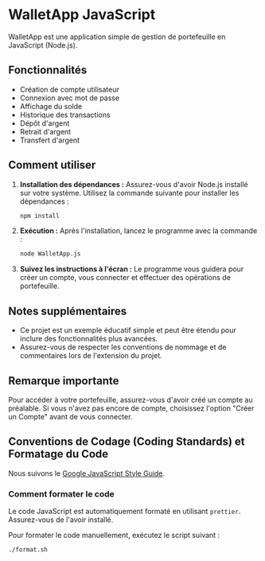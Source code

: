 # WalletApp JavaScript

WalletApp est une application simple de gestion de portefeuille en JavaScript (Node.js).

## Fonctionnalités

- Création de compte utilisateur
- Connexion avec mot de passe
- Affichage du solde
- Historique des transactions
- Dépôt d'argent
- Retrait d'argent
- Transfert d'argent 

## Comment utiliser

1. **Installation des dépendances :** Assurez-vous d'avoir Node.js installé sur votre système. Utilisez la commande suivante pour installer les dépendances :

   ```bash
   npm install
   ```

2. **Exécution :** Après l'installation, lancez le programme avec la commande :

   ```bash
   node WalletApp.js
   ```

3. **Suivez les instructions à l'écran :** Le programme vous guidera pour créer un compte, vous connecter et effectuer des opérations de portefeuille.

## Notes supplémentaires

- Ce projet est un exemple éducatif simple et peut être étendu pour inclure des fonctionnalités plus avancées.
- Assurez-vous de respecter les conventions de nommage et de commentaires lors de l'extension du projet.

## Remarque importante

Pour accéder à votre portefeuille, assurez-vous d'avoir créé un compte au préalable. Si vous n'avez pas encore de compte, choisissez l'option "Créer un Compte" avant de vous connecter.

## Conventions de Codage (Coding Standards) et Formatage du Code

Nous suivons le [Google JavaScript Style Guide](https://google.github.io/styleguide/javascriptguide.xml).

### Comment formater le code

Le code JavaScript est automatiquement formaté en utilisant `prettier`. Assurez-vous de l'avoir installé.

Pour formater le code manuellement, exécutez le script suivant :

```bash
./format.sh
```

